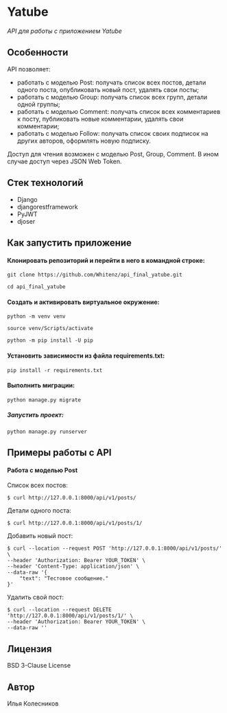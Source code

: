 # Yatube 

_API для работы с приложением Yatube_


## Особенности

API позволяет:
- работать с моделью Post: получать список всех постов, детали одного поста, опубликовать новый пост, удалять свои посты;
- работать с моделью Group: получать список всех групп, детали одной группы;
- работать с моделью Comment: получать список всех комментариев к посту, публиковать новые комментарии, удалять свои комментарии;
- работать с моделью Follow: получать список своих подписок на других авторов, оформлять новую подписку.

Доступ для чтения возможен с моделью Post, Group, Comment. В ином случае доступ через JSON Web Token.


## Стек технологий

- Django
- djangorestframework
- PyJWT
- djoser


## Как запустить приложение

#### Клонировать репозиторий и перейти в него в командной строке:

```
git clone https://github.com/Whitenz/api_final_yatube.git
```

```
cd api_final_yatube
```

#### Cоздать и активировать виртуальное окружение:

```
python -m venv venv
```

```
source venv/Scripts/activate
```

```
python -m pip install -U pip
```

#### Установить зависимости из файла requirements.txt:

```
pip install -r requirements.txt
```

#### Выполнить миграции:

```
python manage.py migrate
```

##### Запустить проект:

```
python manage.py runserver
```


## Примеры работы с API

#### Работа с моделью Post

Список всех постов:
```
$ curl http://127.0.0.1:8000/api/v1/posts/
```

Детали одного поста:
```
$ curl http://127.0.0.1:8000/api/v1/posts/1/
```

Добавить новый пост:
```
$ curl --location --request POST 'http://127.0.0.1:8000/api/v1/posts/' \
--header 'Authorization: Bearer YOUR_TOKEN' \
--header 'Content-Type: application/json' \
--data-raw '{
    "text": "Тестовое сообщение."
}'
```

Удалить свой пост:
```
$ curl --location --request DELETE 'http://127.0.0.1:8000/api/v1/posts/1/' \
--header 'Authorization: Bearer YOUR_TOKEN' \
--data-raw ''
```


## Лицензия
BSD 3-Clause License


## Автор
Илья Колесников
